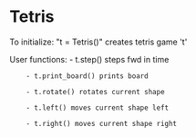 # Tetris


To initialize:    "t = Tetris()" creates tetris game 't'

User functions:
        - t.step() steps fwd in time
        
        - t.print_board() prints board
        
        - t.rotate() rotates current shape
        
        - t.left() moves current shape left
        
        - t.right() moves current shape right
